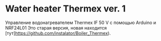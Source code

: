 
# Water heater Thermex ver. 1
Управление водонагревателем Thermex IF 50 V с помощью Arduino и NRF24L01
Это старая версия, новая находится [тут]https://github.com/instalator/Boiler_Thermex).
